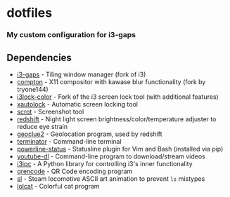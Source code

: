 # dotfiles

### My custom configuration for i3-gaps

## Dependencies
* [i3-gaps](https://github.com/Airblader/i3) - Tiling window manager (fork of i3)
* [compton](https://github.com/tryone144/compton) - X11 compositor with kawase blur functionality (fork by tryone144)
* [i3lock-color](https://github.com/Raymo111/i3lock-color) - Fork of the i3 screen lock tool (with additional features)
* [xautolock](https://pkgs.org/download/xautolock) - Automatic screen locking tool
* [scrot](https://pkgs.org/download/scrot) - Screenshot tool
* [redshift](https://pkgs.org/download/redshift) - Night light screen brightness/color/temperature adjuster to reduce eye strain
* [geoclue2](https://pkgs.org/download/geoclue2) - Geolocation program, used by redshift
* [terminator](https://pkgs.org/download/terminator) - Command-line terminal
* [powerline-status](https://pypi.org/project/powerline-status/) - Statusline plugin for Vim and Bash (installed via pip)
* [youtube-dl](https://pypi.org/project/youtube_dl/) - Command-line program to download/stream videos
* [i3ipc](https://pypi.org/project/i3ipc/) - A Python library for controlling i3's inner functionality
* [qrencode](https://pkgs.org/download/qrencode) - QR Code encoding program
* [sl](https://pkgs.org/download/sl) - Steam locomotive ASCII art animation to prevent `ls` mistypes
* [lolcat](https://pkgs.org/download/lolcat) - Colorful cat program
